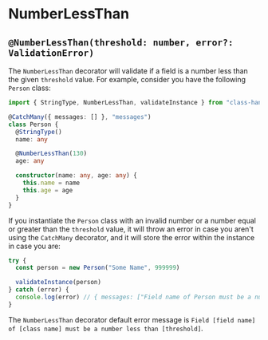 # NumberLessThan

## `@NumberLessThan(threshold: number, error?: ValidationError)`

The `NumberLessThan` decorator will validate if a field is a number less than the given `threshold` value. For example, consider you have the following `Person` class:

```typescript
import { StringType, NumberLessThan, validateInstance } from "class-handler"

@CatchMany({ messages: [] }, "messages")
class Person {
  @StringType()
  name: any

  @NumberLessThan(130)
  age: any

  constructor(name: any, age: any) {
    this.name = name
    this.age = age
  }
}
```

If you instantiate the `Person` class with an invalid number or a number equal or greater than the `threshold` value, it will throw an error in case you aren't using the `CatchMany` decorator, and it will store the error within the instance in case you are:

```typescript
try {
  const person = new Person("Some Name", 999999)

  validateInstance(person)
} catch (error) {
  console.log(error) // { messages: ["Field name of Person must be a number less than 130"] }
}
```

The `NumberLessThan` decorator default error message is `Field [field name] of [class name] must be a number less than [threshold]`.

